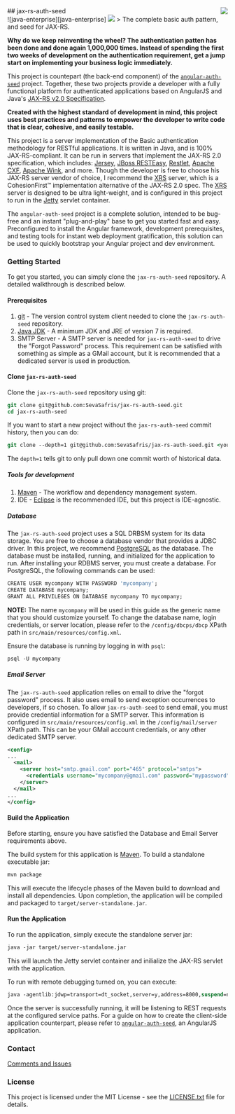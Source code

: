 <img src="https://www.cohesionfirst.org/logo.png" align="right"/>
## jax-rs-auth-seed<br>![java-enterprise][java-enterprise] <a href="https://www.cohesionfirst.org/"><img src="https://img.shields.io/badge/CohesionFirst%E2%84%A2--blue.svg"></a>
> The complete basic auth pattern, and seed for JAX-RS.

**Why do we keep reinventing the wheel? The authentication patten has been done and done again 1,000,000 times. Instead of spending the first two weeks of development on the authentication requirement, get a jump start on implementing your business logic immediately.**

This project is countepart (the back-end component) of the [`angular-auth-seed`][angular-auth-seed] project. Together, these two projects provide a developer with a fully functional platform for authenticated applications based on AngularJS and Java's [JAX-RS v2.0 Specification][jax-rs-spec].

**Created with the highest standard of development in mind, this project uses best practices and patterns to empower the developer to write code that is clear, cohesive, and easily testable.**

This project is a server implementation of the Basic authentication methodology for RESTful applications. It is written in Java, and is 100% JAX-RS-compliant. It can be run in servers that implement the JAX-RS 2.0 specification, which includes: [Jersey][jersey], [JBoss RESTEasy][RESTeasy], [Restlet][restlet], [Apache CXF][apache-cxf], [Apache Wink][apache-wink], and more. Though the developer is free to choose his JAX-RS server vendor of choice, I recommend the [XRS][xrs] server, which is a CohesionFirst™ implementation alternative of the JAX-RS 2.0 spec. The [XRS][xrs] server is designed to be ultra light-weight, and is configured in this project to run in the [Jetty][jetty] servlet container.

The `angular-auth-seed` project is a complete solution, intended to be bug-free and an instant "plug-and-play" base to get you started fast and easy. Preconfigured to install the Angular framework, development prerequisites, and testing tools for instant web deployment gratification, this solution can be used to quickly bootstrap your Angular project and dev environment.

### Getting Started

To get you started, you can simply clone the `jax-rs-auth-seed` repository. A detailed walkthrough is described below.

#### Prerequisites

1. [git][git] - The version control system client needed to clone the `jax-rs-auth-seed` repository.
1. [Java JDK][jdk-download] - A minimum JDK and JRE of version 7 is required.
1. SMTP Server - A SMTP server is needed for `jax-rs-auth-seed` to drive the "Forgot Password" process. This requirement can be satisfied with something as simple as a GMail account, but it is recommended that a dedicated server is used in production.

#### Clone `jax-rs-auth-seed`

Clone the `jax-rs-auth-seed` repository using git:

```tcsh
git clone git@github.com:SevaSafris/jax-rs-auth-seed.git
cd jax-rs-auth-seed
```

If you want to start a new project without the `jax-rs-auth-seed` commit history, then you can do:

```tcsh
git clone --depth=1 git@github.com:SevaSafris/jax-rs-auth-seed.git <your-project-name>
```

The `depth=1` tells git to only pull down one commit worth of historical data.

##### Tools for development

1. [Maven][maven] - The workflow and dependency management system.
1. IDE - [Eclipse][eclipse] is the recommended IDE, but this project is IDE-agnostic.

##### Database

The `jax-rs-auth-seed` project uses a SQL DRBSM system for its data storage. You are free to choose a database vendor that provides a JDBC driver. In this project, we recommend [PostgreSQL][postgresql] as the database. The database must be installed, running, and initialized for the application to run. After installing your RDBMS server, you must create a database. For PostgreSQL, the following commands can be used:

```tcsh
CREATE USER mycompany WITH PASSWORD 'mycompany';
CREATE DATABASE mycompany;
GRANT ALL PRIVILEGES ON DATABASE mycompany TO mycompany;
```

**NOTE:** The name `mycompany` will be used in this guide as the generic name that you should customize yourself. To change the database name, login credentials, or server location, please refer to the `/config/dbcps/dbcp` XPath path in `src/main/resources/config.xml`.

Ensure the database is running by logging in with `psql`:

```tcsh
psql -U mycompany
```

##### Email Server

The `jax-rs-auth-seed` application relies on email to drive the "forgot password" process. It also uses email to send exception occurrences to developers, if so chosen. To allow `jax-rs-auth-seed` to send email, you must provide credential information for a SMTP server. This information is configured in `src/main/resources/config.xml` in the `/config/mail/server` XPath path. This can be your GMail account credentials, or any other dedicated SMTP server.

```xml
<config>
...
  <mail>
    <server host="smtp.gmail.com" port="465" protocol="smtps">
      <credentials username="mycompany@gmail.com" password="mypassword"/>
    </server>
  </mail>
...
</config>
```

#### Build the Application

Before starting, ensure you have satisfied the Database and Email Server requirements above.

The build system for this application is [Maven][maven]. To build a standalone executable jar:

```tcsh
mvn package
```

This will execute the lifecycle phases of the Maven build to download and install all dependencies. Upon completion, the application will be compiled and packaged to `target/server-standalone.jar`.

#### Run the Application

To run the application, simply execute the standalone server jar:

```tcsh
java -jar target/server-standalone.jar
```

This will launch the Jetty servlet container and inilialize the JAX-RS servlet with the application.

To run with remote debugging turned on, you can execute:

```tcsh
java -agentlib:jdwp=transport=dt_socket,server=y,address=8000,suspend=n -jar target/server-standalone.jar 
```

Once the server is successfully running, it will be listening to REST requests at the configured service paths. For a guide on how to create the client-side application counterpart, please refer to [`angular-auth-seed`][angular-auth-seed], an AngularJS application.

### Contact

[Comments and Issues][jax-rs-auth-seed-issues]

### License

This project is licensed under the MIT License - see the [LICENSE.txt](LICENSE.txt) file for details.

[angular-auth-seed]: https://github.com/SevaSafris/angular-auth-seed/
[angular-seed-issues]: https://github.com/SevaSafris/angular-auth-seed/issues
[apache-cxf]: http://cxf.apache.org/
[apache-wink]: https://wink.apache.org/
[eclipse]: https://eclipse.org/
[git]: https://git-scm.com/
[java-enterprise]: https://img.shields.io/badge/java-enterprise-blue.svg
[jax-rs-auth-seed-issues]: https://github.com/SevaSafris/jax-rs-auth-seed/issues
[jax-rs-spec]: http://download.oracle.com/otn-pub/jcp/jaxrs-2_0_rev_A-mrel-eval-spec/jsr339-jaxrs-2.0-final-spec.pdf
[jdk-download]: http://www.oracle.com/technetwork/java/javase/downloads
[jersey]: https://jersey.java.net/
[jetty]: http://www.eclipse.org/jetty/
[maven]: https://maven.apache.org/
[postgresql]: https://www.postgresql.org/
[RESTeasy]: http://resteasy.jboss.org/
[restlet]: https://restlet.com/
[web-container]: https://en.wikipedia.org/wiki/Web_container
[xrs]: https://github.com/SevaSafris/xrs/